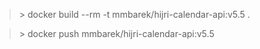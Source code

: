 >\> docker build --rm -t mmbarek/hijri-calendar-api:v5.5 .

>\> docker push mmbarek/hijri-calendar-api:v5.5
